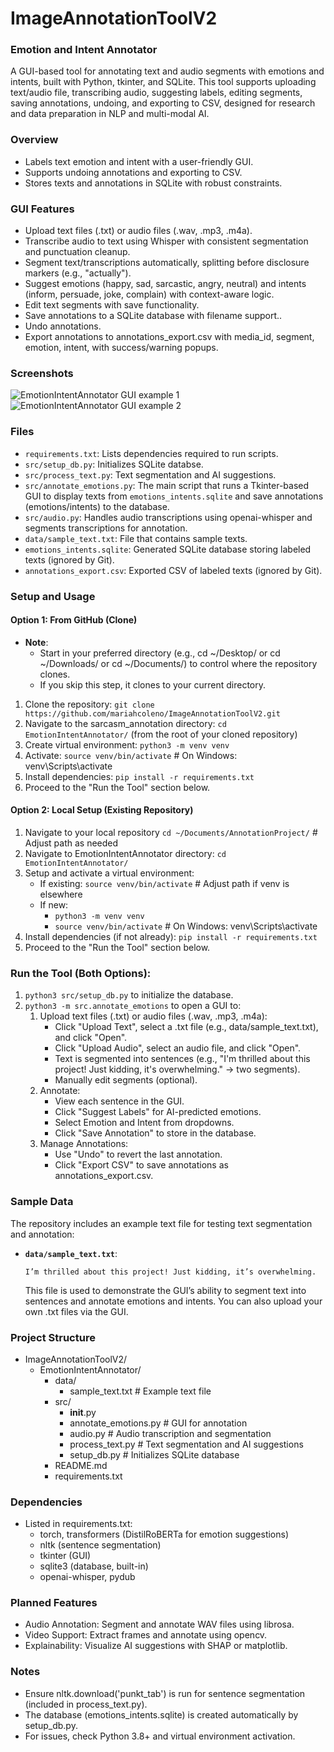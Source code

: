 # ImageAnnotationToolV2
### Emotion and Intent Annotator 
A GUI-based tool for annotating text and audio segments with emotions and intents, built with Python, tkinter, and SQLite. This tool supports uploading text/audio file, transcribing audio, suggesting labels, editing segments, saving annotations, undoing, and exporting to CSV, designed for research and data preparation in NLP and multi-modal AI.

### Overview
- Labels text emotion and intent with a user-friendly GUI.
- Supports undoing annotations and exporting to CSV.
- Stores texts and annotations in SQLite with robust constraints.

### GUI Features
- Upload text files (.txt) or audio files (.wav, .mp3, .m4a).
- Transcribe audio to text using Whisper with consistent segmentation and punctuation cleanup.
- Segment text/transcriptions automatically, splitting before disclosure markers (e.g., "actually").
- Suggest emotions (happy, sad, sarcastic, angry, neutral) and intents (inform, persuade, joke, complain) with context-aware logic. 
- Edit text segments with save functionality.
- Save annotations to a SQLite database with filename support..
- Undo annotations.
- Export annotations to annotations_export.csv with media_id, segment, emotion, intent, with success/warning popups.

### Screenshots
![EmotionIntentAnnotator GUI example 1](screenshots/emotionintentannotator_gui_1.png)
![EmotionIntentAnnotator GUI example 2](screenshots/emotionintentannotator_gui_2.png)

### Files
- `requirements.txt`: Lists dependencies required to run scripts.
- `src/setup_db.py`: Initializes SQLite databse.
- `src/process_text.py`: Text segmentation and AI suggestions.
- `src/annotate_emotions.py`: The main script that runs a Tkinter-based GUI to display texts from `emotions_intents.sqlite` and save annotations (emotions/intents) to the database.
- `src/audio.py`: Handles audio transcriptions using openai-whisper and segments transcriptions for annotation. 
- `data/sample_text.txt`: File that contains sample texts.
- `emotions_intents.sqlite`: Generated SQLite database storing labeled texts (ignored by Git).
- `annotations_export.csv`: Exported CSV of labeled texts (ignored by Git).

### Setup and Usage
#### Option 1: From GitHub (Clone)
- **Note**:
  - Start in your preferred directory (e.g., cd ~/Desktop/ or cd ~/Downloads/ or cd ~/Documents/) to control where the repository clones. 
  - If you skip this step, it clones to your current directory.
1. Clone the repository: `git clone https://github.com/mariahcoleno/ImageAnnotationToolV2.git`
2. Navigate to the sarcasm_annotation directory: `cd EmotionIntentAnnotator/` (from the root of your cloned repository)
3. Create virtual environment: `python3 -m venv venv`
4. Activate: `source venv/bin/activate` # On Windows: venv\Scripts\activate
5. Install dependencies: `pip install -r requirements.txt`  
6. Proceed to the "Run the Tool" section below.

#### Option 2: Local Setup (Existing Repository)
1. Navigate to your local repository `cd ~/Documents/AnnotationProject/` # Adjust path as needed
2. Navigate to EmotionIntentAnnotator directory: `cd EmotionIntentAnnotator/`
3. Setup and activate a virtual environment:
   - If existing: `source venv/bin/activate` # Adjust path if venv is elsewhere
   - If new:
     - `python3 -m venv venv`
     - `source venv/bin/activate` # On Windows: venv\Scripts\activate
4. Install dependencies (if not already): `pip install -r requirements.txt` 
5. Proceed to the "Run the Tool" section below.

### Run the Tool (Both Options):
1. `python3 src/setup_db.py` to initialize the database.
2. `python3 -m src.annotate_emotions` to open a GUI to:
    1. Upload text files (.txt) or audio files (.wav, .mp3, .m4a):
       - Click "Upload Text", select a .txt file (e.g., data/sample_text.txt), and click "Open".
       - Click "Upload Audio", select an audio file, and click "Open".
       - Text is segmented into sentences (e.g., "I'm thrilled about this project! Just kidding, it's overwhelming." -> two segments).
       - Manually edit segments (optional).   
    2. Annotate:
       - View each sentence in the GUI.
       - Click "Suggest Labels" for AI-predicted emotions.
       - Select Emotion and Intent from dropdowns.
       - Click "Save Annotation" to store in the database.
    3. Manage Annotations:
       - Use "Undo" to revert the last annotation.
       - Click "Export CSV" to save annotations as annotations_export.csv.    

### Sample Data
The repository includes an example text file for testing text segmentation and annotation:
- **`data/sample_text.txt`**: 
  ```text
  I’m thrilled about this project! Just kidding, it’s overwhelming.
  ```
  This file is used to demonstrate the GUI’s ability to segment text into sentences and annotate emotions and intents. You can also upload your own .txt files via the GUI.

### Project Structure
- ImageAnnotationToolV2/
  - EmotionIntentAnnotator/
    - data/
      - sample_text.txt # Example text file 
    - src/
      - __init__.py
      - annotate_emotions.py # GUI for annotation
      - audio.py # Audio transcription and segmentation
      - process_text.py # Text segmentation and AI suggestions 
      - setup_db.py # Initializes SQLite database
    - README.md
    - requirements.txt

### Dependencies
- Listed in requirements.txt:
  - torch, transformers (DistilRoBERTa for emotion suggestions)
  - nltk (sentence segmentation)
  - tkinter (GUI)
  - sqlite3 (database, built-in)
  - openai-whisper, pydub

### Planned Features
- Audio Annotation: Segment and annotate WAV files using librosa.
- Video Support: Extract frames and annotate using opencv.
- Explainability: Visualize AI suggestions with SHAP or matplotlib.

### Notes
- Ensure nltk.download('punkt_tab') is run for sentence segmentation (included in process_text.py).
- The database (emotions_intents.sqlite) is created automatically by setup_db.py.
- For issues, check Python 3.8+ and virtual environment activation.

